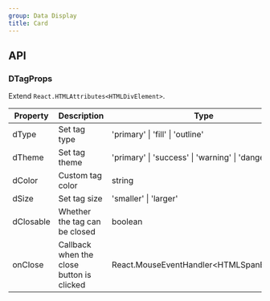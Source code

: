 ```yaml
---
group: Data Display
title: Card
---
```


## API

### DTagProps

Extend `React.HTMLAttributes<HTMLDivElement>`.

<!-- prettier-ignore-start -->
| Property | Description | Type | Default | 
| --- | --- | --- | --- | 
| dType | Set tag type | 'primary' \| 'fill' \| 'outline' | 'primary' |
| dTheme | Set tag theme | 'primary' \| 'success' \| 'warning' \| 'danger' | - |
| dColor | Custom tag color | string | - |
| dSize | Set tag size | 'smaller' \| 'larger' | - |
| dClosable | Whether the tag can be closed | boolean | false |
| onClose | Callback when the close button is clicked | React.MouseEventHandler\<HTMLSpanElement\> | - |
<!-- prettier-ignore-end -->
